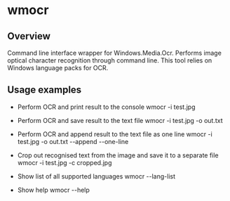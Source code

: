 # wmocr
## Overview
Command line interface wrapper for Windows.Media.Ocr. Performs image optical character recognition through command line. This tool relies on Windows language packs for OCR.

## Usage examples

- Perform OCR and print result to the console
wmocr -i test.jpg

- Perform OCR and save result to the text file
wmocr -i test.jpg -o out.txt

- Perform OCR and append result to the text file as one line
wmocr -i test.jpg -o out.txt --append --one-line

- Crop out recognised text from the image and save it to a separate file
wmocr -i test.jpg -c cropped.jpg

- Show list of all supported languages
wmocr --lang-list

- Show help
wmocr --help  